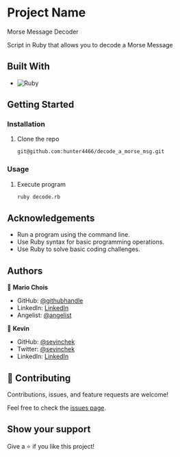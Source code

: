 # Project Name

Morse Message Decoder

Script in Ruby that allows you to decode a Morse Message

## Built With

- ![Ruby](https://img.shields.io/badge/Ruby-20232A?style=for-the-badge&logo=ruby&logoColor=61DAFB)

## Getting Started

### Installation

1. Clone the repo

   ```sh
   git@github.com:hunter4466/decode_a_morse_msg.git
   ```

### Usage

1. Execute program

   ```sh
   ruby decode.rb
   ```

## Acknowledgements

- Run a program using the command line.
- Use Ruby syntax for basic programming operations.
- Use Ruby to solve basic coding challenges.

## Authors

👤 **Mario Chois**

- GitHub: [@githubhandle](https://github.com/hunter4466/)
- LinkedIn: [LinkedIn](https://www.linkedin.com/in/mario-chois-5a13b6b6/)
- Angelist: [@angelist](https://angel.co/u/mario-chois)

👤 **Kevin**

- GitHub: [@sevinchek](https://github.com/sevinchek)
- Twitter: [@sevinchek](https://twitter.com/sevinchek)
- LinkedIn: [LinkedIn](https://linkedin.com/in/sevinchek)

## 🤝 Contributing

Contributions, issues, and feature requests are welcome!

Feel free to check the [issues page](https://github.com/the-catalystmc/space-travelers-hub/issues).

## Show your support

Give a ⭐️ if you like this project!
